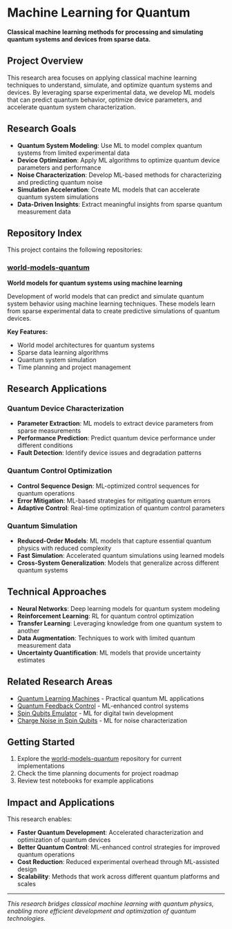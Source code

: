 # Machine Learning for Quantum

**Classical machine learning methods for processing and simulating quantum systems and devices from sparse data.**

## Project Overview

This research area focuses on applying classical machine learning techniques to understand, simulate, and optimize quantum systems and devices. By leveraging sparse experimental data, we develop ML models that can predict quantum behavior, optimize device parameters, and accelerate quantum system characterization.

## Research Goals

- **Quantum System Modeling**: Use ML to model complex quantum systems from limited experimental data
- **Device Optimization**: Apply ML algorithms to optimize quantum device parameters and performance
- **Noise Characterization**: Develop ML-based methods for characterizing and predicting quantum noise
- **Simulation Acceleration**: Create ML models that can accelerate quantum system simulations
- **Data-Driven Insights**: Extract meaningful insights from sparse quantum measurement data

## Repository Index

This project contains the following repositories:

### [world-models-quantum](repos/world-models-quantum/)
**World models for quantum systems using machine learning**

Development of world models that can predict and simulate quantum system behavior using machine learning techniques. These models learn from sparse experimental data to create predictive simulations of quantum devices.

**Key Features:**
- World model architectures for quantum systems
- Sparse data learning algorithms
- Quantum system simulation
- Time planning and project management

## Research Applications

### Quantum Device Characterization
- **Parameter Extraction**: ML models to extract device parameters from sparse measurements
- **Performance Prediction**: Predict quantum device performance under different conditions
- **Fault Detection**: Identify device issues and degradation patterns

### Quantum Control Optimization
- **Control Sequence Design**: ML-optimized control sequences for quantum operations
- **Error Mitigation**: ML-based strategies for mitigating quantum errors
- **Adaptive Control**: Real-time optimization of quantum control parameters

### Quantum Simulation
- **Reduced-Order Models**: ML models that capture essential quantum physics with reduced complexity
- **Fast Simulation**: Accelerated quantum simulations using learned models
- **Cross-System Generalization**: Models that generalize across different quantum systems

## Technical Approaches

- **Neural Networks**: Deep learning models for quantum system modeling
- **Reinforcement Learning**: RL for quantum control optimization
- **Transfer Learning**: Leveraging knowledge from one quantum system to another
- **Data Augmentation**: Techniques to work with limited quantum measurement data
- **Uncertainty Quantification**: ML models that provide uncertainty estimates

## Related Research Areas

- [Quantum Learning Machines](../quantum-learning-machines/) - Practical quantum ML applications
- [Quantum Feedback Control](../quantum-feedback-control/) - ML-enhanced control systems
- [Spin Qubits Emulator](../spin-qubit-emulator/) - ML for digital twin development
- [Charge Noise in Spin Qubits](../charge-noise-spin-qubits/) - ML for noise characterization

## Getting Started

1. Explore the [world-models-quantum](repos/world-models-quantum/) repository for current implementations
2. Check the time planning documents for project roadmap
3. Review test notebooks for example applications

## Impact and Applications

This research enables:
- **Faster Quantum Development**: Accelerated characterization and optimization of quantum devices
- **Better Quantum Control**: ML-enhanced control strategies for improved quantum operations
- **Cost Reduction**: Reduced experimental overhead through ML-assisted design
- **Scalability**: Methods that work across different quantum platforms and scales

---

*This research bridges classical machine learning with quantum physics, enabling more efficient development and optimization of quantum technologies.*
